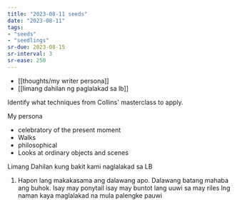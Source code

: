 ```yaml
---
title: "2023-08-11 seeds"
date: "2023-08-11"
tags:
- "seeds"
- "seedlings"
sr-due: 2023-08-15
sr-interval: 3
sr-ease: 250
---
```

- [[thoughts/my writer persona]]
- [[limang dahilan ng paglalakad sa lb]]

Identify what techniques from Collins' masterclass to apply.

My persona
- celebratory of the present moment
- Walks
- philosophical
- Looks at ordinary objects and scenes

Limang Dahilan kung bakit kami naglalakad sa LB
1. Hapon lang makakasama ang dalawang apo. Dalawang batang mahaba ang buhok. Isay may ponytail isay may buntot lang uuwi sa may riles lng naman kaya maglalakad na mula palengke pauwi